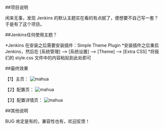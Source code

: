 ##项目说明

闲来无事，发现 Jenkins 的默认主题实在看的有点腻了，便想要不自己写一套？于是有了这个项目。

##Jenkins任何使用主题？

*Jenkins 在安装之后需要安装插件：Simple Theme Plugin
*安装插件之后重启 Jenkins，然后在 [系统管理] --> [系统设置] --> [Theme] --> [Extra CSS]
*将我们的 style.css 文件中的内容粘贴到此处即可

##最终效果

【1】主页：
![mahua](mahua-logo.jpg)

【2】配置页：
![mahua](mahua-logo.jpg)

【3】配置详情页：
![mahua](mahua-logo.jpg)

##其他说明

BUG 肯定是有的，兼容性也有，欢迎反馈！